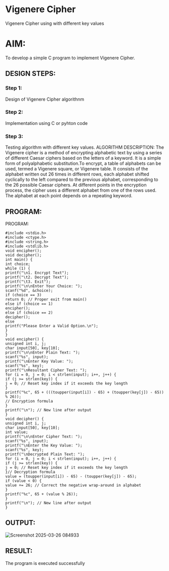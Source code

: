 # Vigenere Cipher
Vigenere Cipher using with different key values

# AIM:

To develop a simple C program to implement Vigenere Cipher.

## DESIGN STEPS:

### Step 1:

Design of Vigenere Cipher algorithnm 

### Step 2:

Implementation using C or pyhton code

### Step 3:

Testing algorithm with different key values. 
ALGORITHM DESCRIPTION:
The Vigenere cipher is a method of encrypting alphabetic text by using a series of different Caesar ciphers based on the letters of a keyword. It is a simple form of polyalphabetic substitution.To encrypt, a table of alphabets can be used, termed a Vigenere square, or Vigenere table. It consists of the alphabet written out 26 times in different rows, each alphabet shifted cyclically to the left compared to the previous alphabet, corresponding to the 26 possible Caesar ciphers. At different points in the encryption process, the cipher uses a different alphabet from one of the rows used. The alphabet at each point depends on a repeating keyword.



## PROGRAM:
PROGRAM:
```
#include <stdio.h>
#include <ctype.h>
#include <string.h>
#include <stdlib.h>
void encipher();
void decipher();
int main() {
int choice;
while (1) {
printf("\n1. Encrypt Text");
printf("\t2. Decrypt Text");
printf("\t3. Exit");
printf("\n\nEnter Your Choice: ");
scanf("%d", &choice);
if (choice == 3)
return 0; // Proper exit from main()
else if (choice == 1)
encipher();
else if (choice == 2)
decipher();
else
printf("Please Enter a Valid Option.\n");
}
}
void encipher() {
unsigned int i, j;
char input[50], key[10];
printf("\n\nEnter Plain Text: ");
scanf("%s", input);
printf("\nEnter Key Value: ");
scanf("%s", key);
printf("\nResultant Cipher Text: ");
for (i = 0, j = 0; i < strlen(input); i++, j++) {
if (j >= strlen(key)) {
j = 0; // Reset key index if it exceeds the key length
}
printf("%c", 65 + (((toupper(input[i]) - 65) + (toupper(key[j]) - 65)) % 26));
// Encryption formula
}
printf("\n"); // New line after output
}
void decipher() {
unsigned int i, j;
char input[50], key[10];
int value;
printf("\n\nEnter Cipher Text: ");
scanf("%s", input);
printf("\nEnter the Key Value: ");
scanf("%s", key);
printf("\nDecrypted Plain Text: ");
for (i = 0, j = 0; i < strlen(input); i++, j++) {
if (j >= strlen(key)) {
j = 0; // Reset key index if it exceeds the key length
}// Decryption formula
value = (toupper(input[i]) - 65) - (toupper(key[j]) - 65);
if (value < 0) {
value += 26; // Correct the negative wrap-around in alphabet
}
printf("%c", 65 + (value % 26));
}
printf("\n"); // New line after output
}
```
## OUTPUT:
![Screenshot 2025-03-26 084933](https://github.com/user-attachments/assets/d522fbb6-2570-489d-b93e-79d554157303)



## RESULT:
The program is executed successfully
